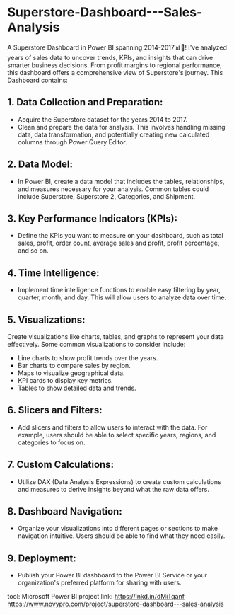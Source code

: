 # Superstore-Dashboard---Sales-Analysis
A Superstore Dashboard in Power BI spanning 2014-2017📊💼! I've analyzed years of sales data to uncover trends, KPIs, and insights that can drive smarter business decisions. From profit margins to regional performance, this dashboard offers a comprehensive view of Superstore's journey. This Dashboard contains:

## 1. Data Collection and Preparation:
- Acquire the Superstore dataset for the years 2014 to 2017.
- Clean and prepare the data for analysis. This involves handling missing data, data transformation, and potentially creating new calculated columns through Power Query Editor.
## 2. Data Model:
- In Power BI, create a data model that includes the tables, relationships, and measures necessary for your analysis. Common tables could include Superstore, Superstore 2, Categories, and Shipment.
## 3. Key Performance Indicators (KPIs):
- Define the KPIs you want to measure on your dashboard, such as total sales, profit, order count, average sales and profit, profit percentage, and so on.
## 4. Time Intelligence:
- Implement time intelligence functions to enable easy filtering by year, quarter, month, and day. This will allow users to analyze data over time.
## 5. Visualizations:
Create visualizations like charts, tables, and graphs to represent your data effectively. Some common visualizations to consider include:
- Line charts to show profit trends over the years.
- Bar charts to compare sales by region.
- Maps to visualize geographical data.
- KPI cards to display key metrics.
- Tables to show detailed data and trends.
## 6. Slicers and Filters:
- Add slicers and filters to allow users to interact with the data. For example, users should be able to select specific years, regions, and categories to focus on.
## 7. Custom Calculations:
- Utilize DAX (Data Analysis Expressions) to create custom calculations and measures to derive insights beyond what the raw data offers.
## 8. Dashboard Navigation:
- Organize your visualizations into different pages or sections to make navigation intuitive. Users should be able to find what they need easily.
## 9. Deployment:
- Publish your Power BI dashboard to the Power BI Service or your organization's preferred platform for sharing with users.

tool: Microsoft Power BI
project link: https://lnkd.in/dMiTqanf
https://www.novypro.com/project/superstore-dashboard---sales-analysis

